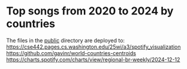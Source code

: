 # Top songs from 2020 to 2024  by countries

The files in the [public](/public) directory are deployed to: https://cse442.pages.cs.washington.edu/25wi/a3/spotify_visualization
https://github.com/gavinr/world-countries-centroids
https://charts.spotify.com/charts/view/regional-br-weekly/2024-12-12